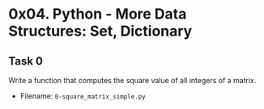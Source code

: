 # 0x04. Python - More Data Structures: Set, Dictionary
## Task 0
Write a function that computes the square value of all integers of a matrix.
- Filename: `0-square_matrix_simple.py`
